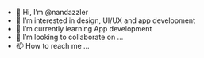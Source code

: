 - 👋 Hi, I’m @nandazzler
- 👀 I’m interested in design, UI/UX and app development 
- 🌱 I’m currently learning App development 
- 💞️ I’m looking to collaborate on ...
- 📫 How to reach me ...

<!---
nandazzler/nandazzler is a ✨ special ✨ repository because its `README.md` (this file) appears on your GitHub profile.
You can click the Preview link to take a look at your changes.
--->
